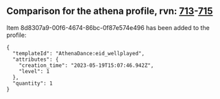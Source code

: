 ## Comparison for the athena profile, rvn: [713](https://github.com/PRO100KatYT/FortniteProfileRevisions/tree/main/profiles/athena/713%20athena.json)-[715](https://github.com/PRO100KatYT/FortniteProfileRevisions/tree/main/profiles/athena/715%20athena.json)

Item 8d8307a9-00f6-4674-86bc-0f87e574e496 has been added to the profile:

```
{
  "templateId": "AthenaDance:eid_wellplayed",
  "attributes": {
    "creation_time": "2023-05-19T15:07:46.942Z",
    "level": 1
  },
  "quantity": 1
}
```

<br><br>
